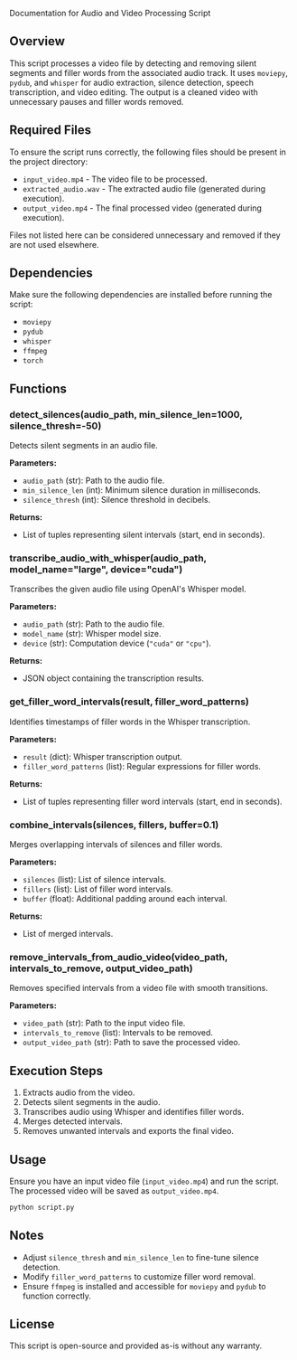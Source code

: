 Documentation for Audio and Video Processing Script

## Overview
This script processes a video file by detecting and removing silent segments and filler words from the associated audio track. 
It uses `moviepy`, `pydub`, and `whisper` for audio extraction, silence detection, speech transcription, and video editing. 
The output is a cleaned video with unnecessary pauses and filler words removed.

## Required Files
To ensure the script runs correctly, the following files should be present in the project directory:

- `input_video.mp4` - The video file to be processed.
- `extracted_audio.wav` - The extracted audio file (generated during execution).
- `output_video.mp4` - The final processed video (generated during execution).

Files not listed here can be considered unnecessary and removed if they are not used elsewhere.

## Dependencies
Make sure the following dependencies are installed before running the script:

- `moviepy`
- `pydub`
- `whisper`
- `ffmpeg`
- `torch`

## Functions

### detect_silences(audio_path, min_silence_len=1000, silence_thresh=-50)
Detects silent segments in an audio file.

**Parameters:**
- `audio_path` (str): Path to the audio file.
- `min_silence_len` (int): Minimum silence duration in milliseconds.
- `silence_thresh` (int): Silence threshold in decibels.

**Returns:**
- List of tuples representing silent intervals (start, end in seconds).

### transcribe_audio_with_whisper(audio_path, model_name="large", device="cuda")
Transcribes the given audio file using OpenAI's Whisper model.

**Parameters:**
- `audio_path` (str): Path to the audio file.
- `model_name` (str): Whisper model size.
- `device` (str): Computation device (`"cuda"` or `"cpu"`).

**Returns:**
- JSON object containing the transcription results.

### get_filler_word_intervals(result, filler_word_patterns)
Identifies timestamps of filler words in the Whisper transcription.

**Parameters:**
- `result` (dict): Whisper transcription output.
- `filler_word_patterns` (list): Regular expressions for filler words.

**Returns:**
- List of tuples representing filler word intervals (start, end in seconds).

### combine_intervals(silences, fillers, buffer=0.1)
Merges overlapping intervals of silences and filler words.

**Parameters:**
- `silences` (list): List of silence intervals.
- `fillers` (list): List of filler word intervals.
- `buffer` (float): Additional padding around each interval.

**Returns:**
- List of merged intervals.

### remove_intervals_from_audio_video(video_path, intervals_to_remove, output_video_path)
Removes specified intervals from a video file with smooth transitions.

**Parameters:**
- `video_path` (str): Path to the input video file.
- `intervals_to_remove` (list): Intervals to be removed.
- `output_video_path` (str): Path to save the processed video.

## Execution Steps
1. Extracts audio from the video.
2. Detects silent segments in the audio.
3. Transcribes audio using Whisper and identifies filler words.
4. Merges detected intervals.
5. Removes unwanted intervals and exports the final video.

## Usage
Ensure you have an input video file (`input_video.mp4`) and run the script. The processed video will be saved as `output_video.mp4`.

```bash
python script.py
```

## Notes
- Adjust `silence_thresh` and `min_silence_len` to fine-tune silence detection.
- Modify `filler_word_patterns` to customize filler word removal.
- Ensure `ffmpeg` is installed and accessible for `moviepy` and `pydub` to function correctly.

## License
This script is open-source and provided as-is without any warranty.
